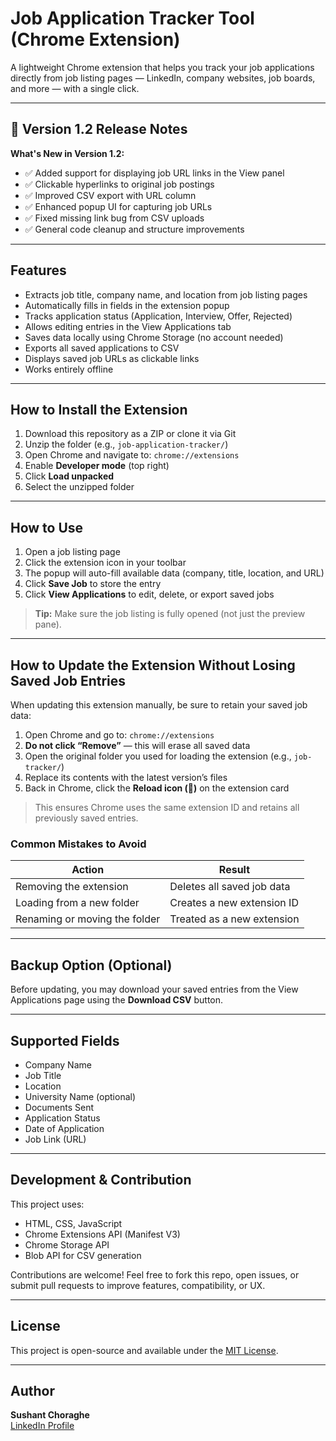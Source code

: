 # Job Application Tracker Tool (Chrome Extension)

A lightweight Chrome extension that helps you track your job applications directly from job listing pages — LinkedIn, company websites, job boards, and more — with a single click.

---

## 🚀 Version 1.2 Release Notes

**What's New in Version 1.2:**

- ✅ Added support for displaying job URL links in the View panel
- ✅ Clickable hyperlinks to original job postings
- ✅ Improved CSV export with URL column
- ✅ Enhanced popup UI for capturing job URLs
- ✅ Fixed missing link bug from CSV uploads
- ✅ General code cleanup and structure improvements

---

## Features

- Extracts job title, company name, and location from job listing pages
- Automatically fills in fields in the extension popup
- Tracks application status (Application, Interview, Offer, Rejected)
- Allows editing entries in the View Applications tab
- Saves data locally using Chrome Storage (no account needed)
- Exports all saved applications to CSV
- Displays saved job URLs as clickable links
- Works entirely offline

---

## How to Install the Extension

1. Download this repository as a ZIP or clone it via Git
2. Unzip the folder (e.g., `job-application-tracker/`)
3. Open Chrome and navigate to: `chrome://extensions`
4. Enable **Developer mode** (top right)
5. Click **Load unpacked**
6. Select the unzipped folder

---

## How to Use

1. Open a job listing page
2. Click the extension icon in your toolbar
3. The popup will auto-fill available data (company, title, location, and URL)
4. Click **Save Job** to store the entry
5. Click **View Applications** to edit, delete, or export saved jobs

> **Tip:** Make sure the job listing is fully opened (not just the preview pane).

---

## How to Update the Extension Without Losing Saved Job Entries

When updating this extension manually, be sure to retain your saved job data:

1. Open Chrome and go to: `chrome://extensions`
2. **Do not click “Remove”** — this will erase all saved data
3. Open the original folder you used for loading the extension (e.g., `job-tracker/`)
4. Replace its contents with the latest version’s files
5. Back in Chrome, click the **Reload icon (🔁)** on the extension card

> This ensures Chrome uses the same extension ID and retains all previously saved entries.

### Common Mistakes to Avoid

| Action                        | Result                          |
|------------------------------|---------------------------------|
| Removing the extension       | Deletes all saved job data      |
| Loading from a new folder    | Creates a new extension ID      |
| Renaming or moving the folder| Treated as a new extension      |

---

## Backup Option (Optional)

Before updating, you may download your saved entries from the View Applications page using the **Download CSV** button.

---

## Supported Fields

- Company Name  
- Job Title  
- Location  
- University Name (optional)  
- Documents Sent  
- Application Status  
- Date of Application  
- Job Link (URL)

---

## Development & Contribution

This project uses:

- HTML, CSS, JavaScript
- Chrome Extensions API (Manifest V3)
- Chrome Storage API
- Blob API for CSV generation

Contributions are welcome! Feel free to fork this repo, open issues, or submit pull requests to improve features, compatibility, or UX.

---

## License

This project is open-source and available under the [MIT License](LICENSE).

---

## Author

**Sushant Choraghe**  
[LinkedIn Profile](https://www.linkedin.com/in/sushantchoraghe)

